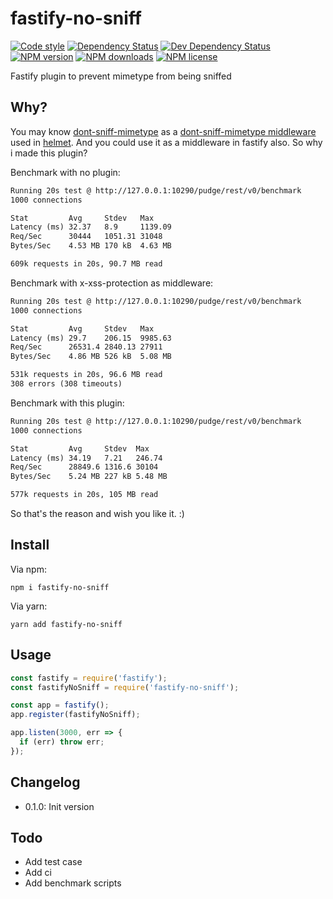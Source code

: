 # fastify-no-sniff

[![Code style][lint-img]][lint-url]
[![Dependency Status][dep-img]][dep-url]
[![Dev Dependency Status][dev-dep-img]][dev-dep-url]
[![NPM version][npm-ver-img]][npm-url]
[![NPM downloads][npm-dl-img]][npm-url]
[![NPM license][npm-lc-img]][npm-url]

Fastify plugin to prevent mimetype from being sniffed

## Why?

You may know [dont-sniff-mimetype](https://github.com/helmetjs/dont-sniff-mimetype) as a [dont-sniff-mimetype middleware](https://helmetjs.github.io/docs/dont-sniff-mimetype/) used in [helmet](https://github.com/helmetjs/helmet). And you could use it as a middleware in fastify also. So why i made this plugin?

Benchmark with no plugin:

```txt
Running 20s test @ http://127.0.0.1:10290/pudge/rest/v0/benchmark
1000 connections

Stat         Avg     Stdev   Max
Latency (ms) 32.37   8.9     1139.09
Req/Sec      30444   1051.31 31048
Bytes/Sec    4.53 MB 170 kB  4.63 MB

609k requests in 20s, 90.7 MB read
```

Benchmark with x-xss-protection as middleware:

```txt
Running 20s test @ http://127.0.0.1:10290/pudge/rest/v0/benchmark
1000 connections

Stat         Avg     Stdev   Max
Latency (ms) 29.7    206.15  9985.63
Req/Sec      26531.4 2840.13 27911
Bytes/Sec    4.86 MB 526 kB  5.08 MB

531k requests in 20s, 96.6 MB read
308 errors (308 timeouts)
```

Benchmark with this plugin:

```txt
Running 20s test @ http://127.0.0.1:10290/pudge/rest/v0/benchmark
1000 connections

Stat         Avg     Stdev  Max
Latency (ms) 34.19   7.21   246.74
Req/Sec      28849.6 1316.6 30104
Bytes/Sec    5.24 MB 227 kB 5.48 MB

577k requests in 20s, 105 MB read
```

So that's the reason and wish you like it. :)

## Install

Via npm:

```shell
npm i fastify-no-sniff
```

Via yarn:

```shell
yarn add fastify-no-sniff
```

## Usage

```js
const fastify = require('fastify');
const fastifyNoSniff = require('fastify-no-sniff');

const app = fastify();
app.register(fastifyNoSniff);

app.listen(3000, err => {
  if (err) throw err;
});
```

## Changelog

- 0.1.0: Init version

## Todo

- Add test case
- Add ci
- Add benchmark scripts

[lint-img]: https://img.shields.io/badge/code%20style-handsome-brightgreen.svg?style=flat-square
[lint-url]: https://github.com/poppinlp/eslint-config-handsome
[dep-img]: https://img.shields.io/david/poppinlp/fastify-no-sniff.svg?style=flat-square
[dep-url]: https://david-dm.org/poppinlp/fastify-no-sniff
[dev-dep-img]: https://img.shields.io/david/dev/poppinlp/fastify-no-sniff.svg?style=flat-square
[dev-dep-url]: https://david-dm.org/poppinlp/fastify-no-sniff#info=devDependencies
[npm-ver-img]: https://img.shields.io/npm/v/fastify-no-sniff.svg?style=flat-square
[npm-dl-img]: https://img.shields.io/npm/dm/fastify-no-sniff.svg?style=flat-square
[npm-lc-img]: https://img.shields.io/npm/l/fastify-no-sniff.svg?style=flat-square
[npm-url]: https://www.npmjs.com/package/fastify-no-sniff
